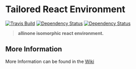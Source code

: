 # Tailored React Environment
[![Travis Build][travis-img]][travis-url] [![Dependency Status][david-prod-img]][david-prod-url] [![Dependency Status][david-dev-img]][david-dev-url]  

> **allinone isomorphic react environment.**

## More Information

More Information can be found in the [Wiki](https://github.com/DoubleU23/tailored-react-env/wiki/)  

[travis-img]: https://api.travis-ci.org/DoubleU23/tailored-react-env.svg?branch=master
[travis-url]: https://travis-ci.org/DoubleU23/tailored-react-env

[david-dev-img]: https://david-dm.org/doubleu23/tailored-react-env/dev-status.svg
[david-dev-url]: https://david-dm.org/doubleu23/tailored-react-env?type=dev

[david-prod-img]: https://david-dm.org/doubleu23/tailored-react-env.svg
[david-prod-url]: https://david-dm.org/doubleu23/tailored-react-env
